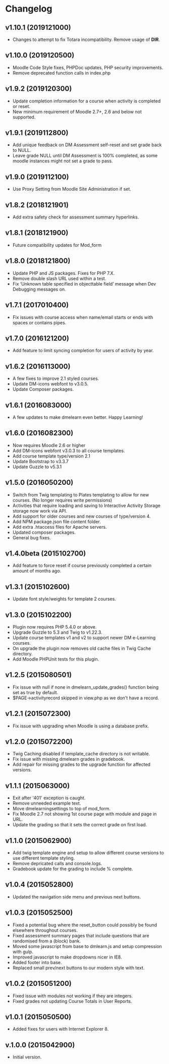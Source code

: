 # Changelog

## v1.10.1 (2019121000)
- Changes to attempt to fix Totara incompatibility. Remove usage of __DIR__.

## v1.10.0 (2019120500)
- Moodle Code Style fixes, PHPDoc updates, PHP security improvements.
- Remove deprecated function calls in index.php

## v1.9.2 (2019120300)
- Update completion information for a course when activity is completed or reset.
- New minimum requirement of Moodle 2.7+, 2.6 and below not supported.

## v1.9.1 (2019112800)
- Add unique feedback on DM Assessment self-reset and set grade back to NULL.
- Leave grade NULL until DM Assessment is 100% completed, as some moodle instances might not set a grade to pass.

## v1.9.0 (2019112100)
- Use Proxy Setting from Moodle Site Administration if set.

## v1.8.2 (2018121901)
- Add extra safety check for assessment summary hyperlinks.

## v1.8.1 (2018121900)
- Future compatibility updates for Mod_form

## v1.8.0 (2018121800)
- Update PHP and JS packages. Fixes for PHP 7.X.
- Remove double slash URL used within a test.
- Fix ‘Unknown table specified in objecttable field’ message when Dev Debugging messages on.

## v1.7.1 (2017010400)
- Fix issues with course access when name/email starts or ends with spaces or contains pipes.

## v1.7.0 (2016121200)
- Add feature to limit syncing completion for users of activity by year.

## v1.6.2 (2016113000)
- A few fixes to improve 2.1 styled courses.
- Update DM-icons webfont to v3.0.5.
- Update Composer packages.

## v1.6.1 (2016083000)
- A few updates to make dmelearn even better. Happy Learning!

## v1.6.0 (2016082300)
- Now requires Moodle 2.6 or higher
- Add DM-icons webfont v3.0.3 to all course templates.
- Add course template type/version 2.1
- Update Bootstrap to v3.3.7
- Update Guzzle to v5.3.1

## v1.5.0 (2016050200)
- Switch from Twig templating to Plates templating to allow for new courses. (No longer requires write permissions)
- Activities that require loading and saving to Interactive Activity Storage storage now work via API.
- Add support for older courses and new courses of type/version 4.
- Add NPM package.json file content folder.
- Add extra .htaccess files for Apache servers.
- Updated composer packages.
- General bug fixes.

## v1.4.0beta (2015102700)
- Add feature to force reset if course previously completed a certain amount of months ago.

## v1.3.1 (2015102600)
- Update font style/weights for template 2 courses.

## v1.3.0 (2015102200)
- Plugin now requires PHP 5.4.0 or above.
- Upgrade Guzzle to 5.3 and Twig to v1.22.3.
- Update course templates v1 and v2 to support newer DM e-Learning courses.
- On upgrade the plugin now removes old cache files in Twig Cache directory.
- Add Moodle PHPUnit tests for this plugin.

## v1.2.5 (2015080501)
- Fix issue with null if none in dmelearn_update_grades() function being set as true by default.
- $PAGE->activityrecord skipped in view.php as we don't have a record.

## v1.2.1 (2015072300)
- Fix issue with upgrading when Moodle is using a database prefix.

## v1.2.0 (2015072200)
- Twig Caching disabled if template_cache directory is not writable.
- Fix issue with missing dmelearn grades in gradebook.
- Add repair for missing grades to the upgrade function for affected versions.

## v1.1.1 (2015063000)
- Exit after '401' exception is caught.
- Remove unneeded example text.
- Move dmelearningsettings to top of mod_form.
- Fix Moodle 2.7 not showing 1st course page with module and page in URL.
- Update the grading so that it sets the correct grade on first load.

## v1.1.0 (2015062900)
- Add twig template engine and setup to allow different course versions to use different template styling.
- Remove depricated calls and console.logs.
- Gradebook update for the grading to include % complete.

## v1.0.4 (2015052800)
- Updated the navigation side menu and previous next buttons.

## v1.0.3 (2015052500)
- Fixed a potential bug where the reset_button could possibly be found elsewhere throughout courses.
- Fixed assessment summary pages that include questions that are randomised from a (block) bank.
- Moved some javascript from base to dmlearn.js and setup compression with gulp.
- Improved javascript to make dropdowns nicer in IE8.
- Added footer into base.
- Replaced small prev/next buttons to our modern style with text.

## v1.0.2 (2015051200)
- Fixed issue with modules not working if they are integers.
- Fixed grades not updating Course Totals in User Reports.

## v1.0.1 (2015050500)
- Added fixes for users with Internet Explorer 8.

## v.1.0.0 (2015042900)
- Initial version.

